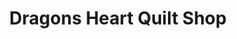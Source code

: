 ---
title: "Dragons Heart Quilt Shop"
url: /pincher-creek/dragons-heart-quilt-shop/
shop: fabric
---